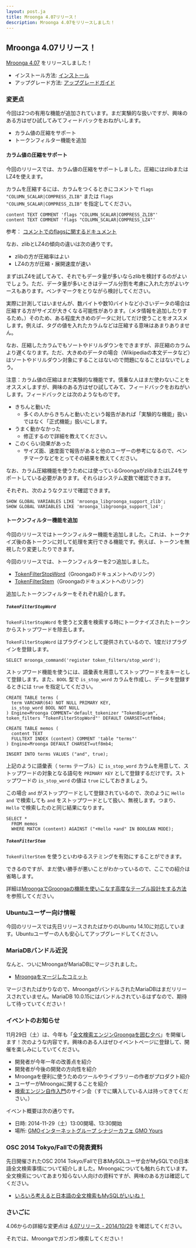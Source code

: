 ```yaml
---
layout: post.ja
title: Mroonga 4.07リリース！
description: Mroonga 4.07をリリースしました！
---
```


## Mroonga 4.07リリース！

[Mroonga 4.07](/ja/docs/news.html#release-4-07) をリリースしました！

* インストール方法: [インストール](/ja/docs/install.html)
* アップグレード方法: [アップグレードガイド](/ja/docs/upgrade.html)

### 変更点

今回は2つの有用な機能が追加されています。まだ実験的な扱いですが、興味のある方はぜひ試してみてフィードバックをおねがいします。

  * カラム値の圧縮をサポート
  * トークンフィルター機能を追加

#### カラム値の圧縮をサポート

今回のリリースでは、カラム値の圧縮をサポートしました。圧縮にはzlibまたはLZ4を使えます。

カラムを圧縮するには、カラムをつくるときにコメントで `flags "COLUMN_SCALAR|COMPRESS_ZLIB"` または `flags "COLUMN_SCALAR|COMPRESS_ZLIB"` を指定してください。

    content TEXT COMMENT 'flags "COLUMN_SCALAR|COMPRESS_ZLIB"'
    content TEXT COMMENT 'flags "COLUMN_SCALAR|COMPRESS_LZ4"'

参考： [コメントでのflagsに関するドキュメント](/ja/docs/tutorial/storage.html#how-to-specify-groonga-s-column-flags)

なお、zlibとLZ4の傾向の違いは次の通りです。

  * zlibの方が圧縮率はよい
  * LZ4の方が圧縮・展開速度が速い

まずはLZ4を試してみて、それでもデータ量が多いならzlibを検討するのがよいでしょう。ただ、データ量が多いときはテーブル分割を考慮に入れた方がよいケースもあります。ベンチマークをとりながら検討してください。

実際に計測してはいませんが、数バイトや数10バイトなど小さいデータの場合は圧縮する方がサイズが大きくなる可能性があります。（メタ情報を追加したりするため。）そのため、ある程度大きめのデータに対してだけ使うことをオススメします。例えば、タグの値を入れたカラムなどは圧縮する意味はあまりありません。

なお、圧縮したカラムでもソートやドリルダウンをできますが、非圧縮のカラムより遅くなります。ただ、大きめのデータの場合（Wikipediaの本文データなど）はソートやドリルダウン対象にすることはないので問題になることはないでしょう。

注意：カラム値の圧縮はまだ実験的な機能です。慎重な人はまだ使わないことをオススメしますが、興味のある方はぜひ試してみて、フィードバックをおねがいします。フィードバックとは次のようなものです。

  * きちんと動いた
    * 多くの人からきちんと動いたという報告があれば「実験的な機能」扱いではなく「正式機能」扱いにします。
  * うまく動かなかった
    * 修正するので詳細を教えてください。
  * このくらい効果があった
    * サイズ面、速度面で報告があると他のユーザーの参考になるので、ベンチマークなどをとってその結果を教えてください。

なお、カラム圧縮機能を使うためには使っているGroongaがzlibまたはLZ4をサポートしている必要があります。それらはシステム変数で確認できます。

それぞれ、次のようなクエリで確認できます。

    SHOW GLOBAL VARIABLES LIKE 'mroonga_libgroonga_support_zlib';
    SHOW GLOBAL VARIABLES LIKE 'mroonga_libgroonga_support_lz4';

#### トークンフィルター機能を追加

今回のリリースではトークンフィルター機能を追加しました。これは、トークナイズ後の各トークンに対して処理を実行できる機能です。例えば、トークンを無視したり変更したりできます。

今回のリリースでは、トークンフィルターを2つ追加しました。

  * [TokenFilterStopWord](http://groonga.org/ja/docs/reference/token_filters.html#token-filter-stop-word)（Groongaのドキュメントへのリンク）
  * [TokenFilterStem](http://groonga.org/ja/docs/reference/token_filters.html#token-filter-stem)（Groongaのドキュメントへのリンク）

追加したトークンフィルターをそれぞれ紹介します。

##### `TokenFilterStopWord`

`TokenFilterStopWord` を使うと文書を検索する時にトークナイズされたトークンからストップワードを除去します。

`TokenFilterStopWord` はプラグインとして提供されているので、1度だけプラグインを登録します。

    SELECT mroonga_command('register token_filters/stop_word');

ストップワード機能を使うには、語彙表を用意してストップワードを主キーとして登録します。また、`BOOL` 型で `is_stop_word` カラムを作成し、データを登録するときには `true` を指定してください。

    CREATE TABLE terms (
      term VARCHAR(64) NOT NULL PRIMARY KEY,
      is_stop_word BOOL NOT NULL
    ) Engine=Mroonga COMMENT='default_tokenizer "TokenBigram", token_filters "TokenFilterStopWord"' DEFAULT CHARSET=utf8mb4;

    CREATE TABLE memos (
      content TEXT
      FULLTEXT INDEX (content) COMMENT 'table "terms"'
    ) Engine=Mroonga DEFAULT CHARSET=utf8mb4;

    INSERT INTO terms VALUES ("and", true);

上記のように語彙表（ `terms` テーブル）に `is_stop_word` カラムを用意して、ストップワードの対象となる語句を `PRIMARY KEY` として登録するだけです。ストップワードの `is_stop_word` の値は `true` にしておきましょう。

この場合 `and` がストップワードとして登録されているので、次のように `Hello and` で検索しても `and` をストップワードとして扱い、無視します。つまり、 `Hello` で検索したのと同じ結果になります。

    SELECT *
      FROM memos
      WHERE MATCH (content) AGAINST ("+Hello +and" IN BOOLEAN MODE);

##### `TokenFilterStem`

`TokenFilterStem` を使うといわゆるステミングを有効にすることができます。

できるのですが、まだ使い勝手が悪いことがわかっているので、ここでの紹介は省略します。

詳細は[MroongaでGroongaの機能を使いこなす高度なテーブル設計をする方法](http://blog.createfield.com/entry/2014/10/29/084941)を参照してください。

### Ubuntuユーザー向け情報

今回のリリースでは先日リリースされたばかりのUbuntu 14.10に対応しています。Ubuntuユーザーの人も安心してアップグレードしてください。

### MariaDBバンドル近況

なんと、ついにMroongaがMariaDBにマージされました。

  * [Mroongaをマージしたコミット](http://bazaar.launchpad.net/~maria-captains/maria/10.0/revision/4426)

マージされたばかりなので、MroongaがバンドルされたMariaDBはまだリリースされていません。MariaDB 10.0.15にはバンドルされているはずなので、期待して待っていてください！

### イベントのお知らせ

11月29日（土）は、今年も「[全文検索エンジンGroongaを囲む夕べ](http://groonga.doorkeeper.jp/events/15816)」を開催します！次のような内容です。興味のある人はぜひイベントページに登録して、開催を楽しみにしていてください。

  * 開発者が今年一年の改善点を紹介
  * 開発者が今後の開発の方向性を紹介
  * Mroongaを便利に使うためのツールやライブラリーの作者がプロダクト紹介
  * ユーザーがMroongaに関することを紹介
  * [検索エンジン自作入門](http://gihyo.jp/book/2014/978-4-7741-6753-4)のサイン会（すでに購入している人は持ってきてください。）

イベント概要は次の通りです。

  * 日時: 2014-11-29（土）13:00開場、13:30開始
  * 場所: [GMOインターネットグループ シナジーカフェ GMO Yours](http://www.conoha.jp/community/access)

### OSC 2014 Tokyo/Fallでの発表資料

先日開催されたOSC 2014 Tokyo/Fallで日本MySQLユーザ会がMySQLでの日本語全文検索事情について紹介しました。Mroongaについても触れられています。全文検索についてあまり知らない人向けの資料ですが、興味のある方は確認してください。

  * [いろいろ考えると日本語の全文検索もMySQLがいいね！](http://www.clear-code.com/blog/2014/10/24.html)

### さいごに

4.06からの詳細な変更点は [4.07リリース - 2014/10/29](/ja/docs/news.html#release-4-07) を確認してください。

それでは、Mroongaでガンガン検索してください！
